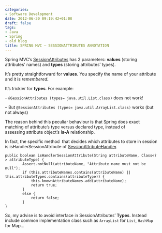 ```yaml
---
categories:
- Software Development
date: 2012-06-30 09:19:42+01:00
draft: false
tags:
- Java
- Spring
- old blog
title: SPRING MVC – SESSIONATTRIBUTES ANNOTATION
---
```

Spring MVC’s [SessionAttributes](http://static.springsource.org/spring/docs/3.1.x/javadoc-api/org/springframework/web/bind/annotation/SessionAttributes.html) has 2 parameters: **values** (storing attributes’ names) and **types** (storing attributes’ types).

It’s pretty straightforward for **values**. You specify the name of your attribute and it is _remembered_.

It’s trickier for **types**. For example:

– `@SessionAttributes (types= java.util.List.class)` does not work!

– But `@SessionAttributes (types= java.util.ArrayList.class)` works (but not always)

The reason behind this peculiar behaviour is that Spring does exact matching of attribute’s type versus declared type, instead of assessing attribute object’s **Is-A** relationship.

In fact, the specific method  that decides which attributes to store in session is isHandlerSessionAttribute of [SessionAttributeHandler](http://static.springsource.org/spring/docs/3.1.x/javadoc-api/org/springframework/web/method/annotation/SessionAttributesHandler.html).

```
public boolean isHandlerSessionAttribute(String attributeName, Class<?> attributeType) {
        Assert.notNull(attributeName, "Attribute name must not be null");
        if (this.attributeNames.contains(attributeName) || this.attributeTypes.contains(attributeType)) {
            this.knownAttributeNames.add(attributeName);
            return true;
        }
        else {
            return false;
        }
}
```

So, my advise is to avoid interface in SessionAttributes’ **Types**. Instead include common implementation class such as `ArrayList` for `List`, `HashMap` for Map…